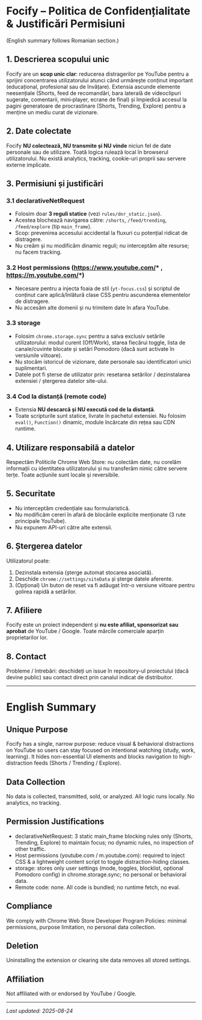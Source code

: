# Focify – Politica de Confidențialitate & Justificări Permisiuni

(English summary follows Romanian section.)

## 1. Descrierea scopului unic
Focify are un **scop unic clar**: reducerea distragerilor pe YouTube pentru a sprijini concentrarea utilizatorului atunci când urmărește conținut important (educațional, profesional sau de învățare). Extensia ascunde elemente neesențiale (Shorts, feed de recomandări, bara laterală de videoclipuri sugerate, comentarii, mini‑player, ecrane de final) și împiedică accesul la pagini generatoare de procrastinare (Shorts, Trending, Explore) pentru a menține un mediu curat de vizionare.

## 2. Date colectate
Focify **NU colectează, NU transmite și NU vinde** niciun fel de date personale sau de utilizare. Toată logica rulează local în browserul utilizatorului. Nu există analytics, tracking, cookie-uri proprii sau servere externe implicate.

## 3. Permisiuni și justificări

### 3.1 declarativeNetRequest
- Folosim doar **3 reguli statice** (vezi `rules/dnr_static.json`).
- Acestea blochează navigarea către: `/shorts`, `/feed/trending`, `/feed/explore` (tip `main_frame`).
- Scop: prevenirea accesului accidental la fluxuri cu potențial ridicat de distragere.
- Nu creăm și nu modificăm dinamic reguli; nu interceptăm alte resurse; nu facem tracking.

### 3.2 Host permissions (https://www.youtube.com/* , https://m.youtube.com/*)
- Necesare pentru a injecta foaia de stil (`yt-focus.css`) și scriptul de conținut care aplică/înlătură clase CSS pentru ascunderea elementelor de distragere.
- Nu accesăm alte domenii și nu trimitem date în afara YouTube.

### 3.3 storage
- Folosim `chrome.storage.sync` pentru a salva exclusiv setările utilizatorului: modul curent (Off/Work), starea fiecărui toggle, lista de canale/cuvinte blocate și setări Pomodoro (dacă sunt activate în versiunile viitoare).
- Nu stocăm istoricul de vizionare, date personale sau identificatori unici suplimentari.
- Datele pot fi șterse de utilizator prin: resetarea setărilor / dezinstalarea extensiei / ștergerea datelor site-ului.

### 3.4 Cod la distanță (remote code)
- Extensia **NU descarcă și NU execută cod de la distanță**.
- Toate scripturile sunt statice, livrate în pachetul extensiei. Nu folosim `eval()`, `Function()` dinamic, module încărcate din rețea sau CDN runtime.

## 4. Utilizare responsabilă a datelor
Respectăm Politicile Chrome Web Store: nu colectăm date, nu corelăm informații cu identitatea utilizatorului și nu transferăm nimic către servere terțe. Toate acțiunile sunt locale și reversibile.

## 5. Securitate
- Nu interceptăm credențiale sau formularistică.
- Nu modificăm cereri în afară de blocările explicite menționate (3 rute principale YouTube).
- Nu expunem API-uri către alte extensii.

## 6. Ștergerea datelor
Utilizatorul poate:
1. Dezinstala extensia (șterge automat stocarea asociată).
2. Deschide `chrome://settings/siteData` și șterge datele aferente.
3. (Opțional) Un buton de reset va fi adăugat într-o versiune viitoare pentru golirea rapidă a setărilor.

## 7. Afiliere
Focify este un proiect independent și **nu este afiliat, sponsorizat sau aprobat** de YouTube / Google. Toate mărcile comerciale aparțin proprietarilor lor.

## 8. Contact
Probleme / întrebări: deschideți un issue în repository-ul proiectului (dacă devine public) sau contact direct prin canalul indicat de distribuitor.

---

# English Summary

## Unique Purpose
Focify has a single, narrow purpose: reduce visual & behavioral distractions on YouTube so users can stay focused on intentional watching (study, work, learning). It hides non-essential UI elements and blocks navigation to high-distraction feeds (Shorts / Trending / Explore).

## Data Collection
No data is collected, transmitted, sold, or analyzed. All logic runs locally. No analytics, no tracking.

## Permission Justifications
- declarativeNetRequest: 3 static main_frame blocking rules only (Shorts, Trending, Explore) to maintain focus; no dynamic rules, no inspection of other traffic.
- Host permissions (youtube.com / m.youtube.com): required to inject CSS & a lightweight content script to toggle distraction-hiding classes.
- storage: stores only user settings (mode, toggles, blocklist, optional Pomodoro config) in chrome.storage.sync; no personal or behavioral data.
- Remote code: none. All code is bundled; no runtime fetch, no eval.

## Compliance
We comply with Chrome Web Store Developer Program Policies: minimal permissions, purpose limitation, no personal data collection.

## Deletion
Uninstalling the extension or clearing site data removes all stored settings.

## Affiliation
Not affiliated with or endorsed by YouTube / Google.

---
_Last updated: 2025-08-24_
